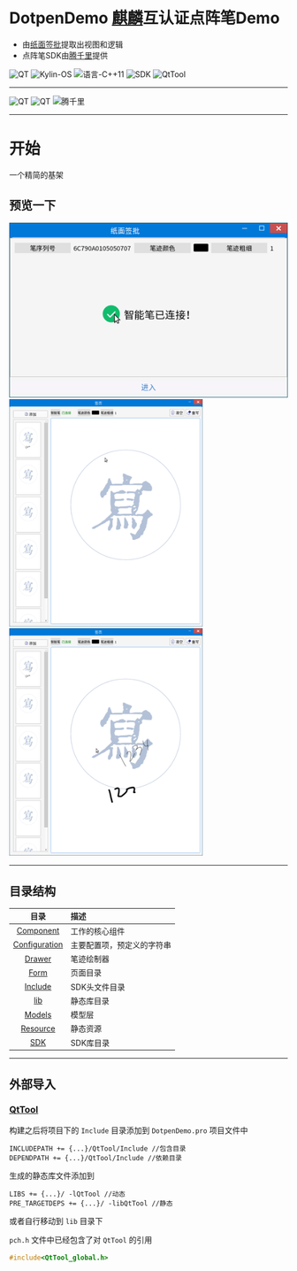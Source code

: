 # DotpenDemo [麒麟](https://www.kylinos.cn/)互认证点阵笔Demo

+ 由[纸面签批](https://github.com/feast107/PaperSign)提取出视图和逻辑
+ 点阵笔SDK由[腾千里](https://www.tqltech.com/)提供   

![QT](https://img.shields.io/badge/QT-5.6.1-01cc33)
![Kylin-OS](https://img.shields.io/badge/Kylin--OS-10.0-ff0000)
![语言-C++11](https://img.shields.io/badge/Lang-C++11-00aaff)
![SDK](https://img.shields.io/badge/SDK-1.0.0-ff22ff)
![QtTool](https://img.shields.io/badge/QtTool-1.0.0-00ccaa)

---
<img src="https://www.qt.io/hubfs/qt-design-system/assets/logos/qt-logo.svg"  height=50 alt="QT"/> 
<img src="https://www.kylinos.cn/static/pc/new/images/logo.png" margin="0" height=50  alt="QT"/>
<img src="https://tqloss.oss-cn-beijing.aliyuncs.com/tqltech/config/LOGO%20%E5%AE%98%E7%BD%91.png" height = 50 alt="腾千里" >

---

# 开始
一个精简的基架

## 预览一下
<img src="./.docs/MainView.png" width=700>
<img src="./.docs/SignView.png" width=350>
<img src="./.docs/SignViewDrawed.png" width=350>


---
## 目录结构
|目录|描述|
|:---:|:---|
|[Component](./Component/README.md)|工作的核心组件|
|[Configuration](./Configuration/README.md)|主要配置项，预定义的字符串|
|[Drawer](./Drawer/README.md)|笔迹绘制器|
|[Form](./Form/README.md)|页面目录|
|[Include](./Include/README.md)|SDK头文件目录|
|[lib](./lib/)|静态库目录|
|[Models](./Models/README.md)|模型层|
|[Resource](./Resource/)|静态资源|
|[SDK](./SDK/)|SDK库目录|

---
## 外部导入

### [QtTool](https://github.com/feast107/QTTool)   

构建之后将项目下的 `Include` 目录添加到 `DotpenDemo.pro` 项目文件中   
``` qt
INCLUDEPATH += {...}/QtTool/Include //包含目录
DEPENDPATH += {...}/QtTool/Include //依赖目录
```
生成的静态库文件添加到
``` qt
LIBS += {...}/ -lQtTool //动态
PRE_TARGETDEPS += {...}/ -libQtTool //静态
```
或者自行移动到 `lib` 目录下

`pch.h` 文件中已经包含了对 `QtTool` 的引用
``` c++
#include<QtTool_global.h>
```